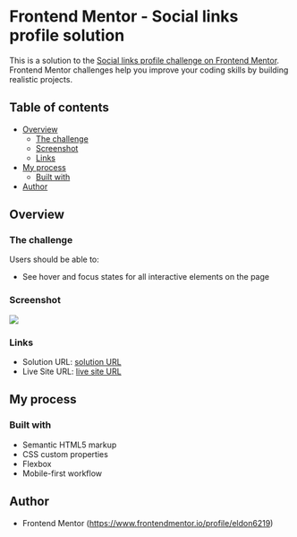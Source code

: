 # Frontend Mentor - Social links profile solution

This is a solution to the [Social links profile challenge on Frontend Mentor](https://www.frontendmentor.io/challenges/social-links-profile-UG32l9m6dQ). Frontend Mentor challenges help you improve your coding skills by building realistic projects. 

## Table of contents

- [Overview](#overview)
  - [The challenge](#the-challenge)
  - [Screenshot](#screenshot)
  - [Links](#links)
- [My process](#my-process)
  - [Built with](#built-with)
- [Author](#author)



## Overview

### The challenge

Users should be able to:

- See hover and focus states for all interactive elements on the page

### Screenshot

![](./social-links-profile.jpg)


### Links

- Solution URL: [ solution URL ](https://your-solution-url.com)
- Live Site URL: [ live site URL ](https://eldon6219.github.io/social-links-profile-main-us-ing-html-and-css/)

## My process

### Built with

- Semantic HTML5 markup
- CSS custom properties
- Flexbox
- Mobile-first workflow



## Author

- Frontend Mentor (https://www.frontendmentor.io/profile/eldon6219)
